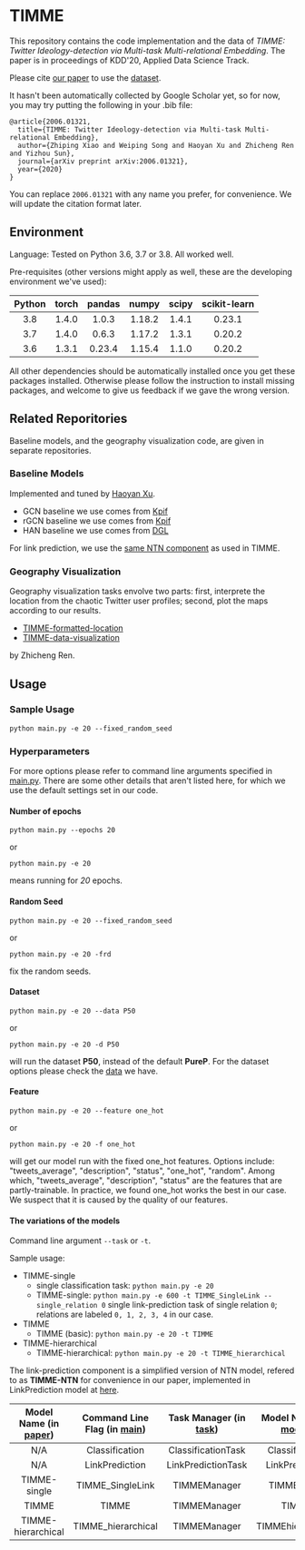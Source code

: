 # TIMME

This repository contains the code implementation and the data of *TIMME: Twitter Ideology-detection via Multi-task Multi-relational Embedding*. The paper is in proceedings of KDD'20, Applied Data Science Track.

Please cite [our paper](https://arxiv.org/abs/2006.01321) to use the [dataset](./data/).

It hasn't been automatically collected by Google Scholar yet, so for now, you may try putting the following in your .bib file:
```
@article{2006.01321,
  title={TIMME: Twitter Ideology-detection via Multi-task Multi-relational Embedding},
  author={Zhiping Xiao and Weiping Song and Haoyan Xu and Zhicheng Ren and Yizhou Sun},
  journal={arXiv preprint arXiv:2006.01321},
  year={2020}
}
```

You can replace ```2006.01321``` with any name you prefer, for convenience. We will update the citation format later.

## Environment

Language: Tested on Python 3.6, 3.7 or 3.8. All worked well.

Pre-requisites (other versions might apply as well, these are the developing environment we've used):

| Python | torch | pandas | numpy  | scipy | scikit-learn |
|:------:| :---: | :----: | :----: | :---: | :----------: |
| 3.8    | 1.4.0 |  1.0.3 | 1.18.2 | 1.4.1 |  0.23.1      |
| 3.7    | 1.4.0 | 0.6.3  | 1.17.2 | 1.3.1 |  0.20.2      |
| 3.6    | 1.3.1 | 0.23.4 | 1.15.4 | 1.1.0 |  0.20.2      |

All other dependencies should be automatically installed once you get these packages installed. Otherwise please follow the instruction to install missing packages, and welcome to give us feedback if we gave the wrong version.

## Related Reporitories

Baseline models, and the geography visualization code, are given in separate repositories.

### Baseline Models

Implemented and tuned by [Haoyan Xu](https://github.com/uphoupho).
* GCN baseline we use comes from [Kpif](https://github.com/tkipf/pygcn)
* rGCN baseline we use comes from [Kpif](https://github.com/tkipf/relational-gcn)
* HAN baseline we use comes from [DGL](https://github.com/dmlc/dgl/tree/master/examples/pytorch/han)

For link prediction, we use the [same NTN component](https://github.com/PatriciaXiao/TIMME/blob/master/code/model/model.py#L91-L107) as used in TIMME.

### Geography Visualization

Geography visualization tasks envolve two parts: first, interprete the location from the chaotic Twitter user profiles; second, plot the maps according to our results.

* [TIMME-formatted-location](https://github.com/franklinnwren/TIMME-formatted-location)
* [TIMME-data-visualization](https://github.com/franklinnwren/TIMME-data-visualization)

by Zhicheng Ren.

## Usage

### Sample Usage
```shell
python main.py -e 20 --fixed_random_seed
```

### Hyperparameters

For more options please refer to command line arguments specified in [main.py](./code/main.py).
There are some other details that aren't listed here, for which we use the default settings set in our code.

#### Number of epochs
```shell
python main.py --epochs 20
```
or
```shell
python main.py -e 20
```
means running for *20* epochs.

#### Random Seed
```shell
python main.py -e 20 --fixed_random_seed
```
or
```shell
python main.py -e 20 -frd
```
fix the random seeds.

#### Dataset
```shell
python main.py -e 20 --data P50
```
or
```shell
python main.py -e 20 -d P50
```
will run the dataset **P50**, instead of the default **PureP**. For the dataset options please check the [data](./data) we have.

#### Feature
```shell
python main.py -e 20 --feature one_hot
```
or
```shell
python main.py -e 20 -f one_hot
```
will get our model run with the fixed one_hot features. Options include: "tweets_average", "description", "status", "one_hot", "random". Among which, "tweets_average", "description", "status" are the features that are partly-trainable. In practice, we found one_hot works the best in our case. We suspect that it is caused by the quality of our features.

#### The variations of the models

Command line argument ```--task``` or ```-t```.

Sample usage:
- TIMME-single
    * single classification task: ```python main.py -e 20```
    * TIMME-single: ```python main.py -e 600 -t TIMME_SingleLink --single_relation 0``` single link-prediction task of single relation ```0```; relations are labeled ```0, 1, 2, 3, 4``` in our case.
- TIMME
    * TIMME (basic): ```python main.py -e 20 -t TIMME```
- TIMME-hierarchical
    * TIMME-hierarchical: ```python main.py -e 20 -t TIMME_hierarchical```

The link-prediction component is a simplified version of NTN model, refered to as **TIMME-NTN** for convenience in our paper, implemented in LinkPrediction model at [here](https://github.com/PatriciaXiao/TIMME/blob/master/code/model/model.py#L91-L107).

| Model Name (in [paper](https://arxiv.org/abs/2006.01321)) | Command Line Flag (in [main](./code/main.py)) | Task Manager (in [task](./code/task.py)) | Model Name (in [model](./code/model/model.py)) |
|:---------------------:| :-------------------------: | :------------------: | :------------------: |
| N/A                   | Classification              | ClassificationTask   | Classification       |
| N/A                   | LinkPrediction              | LinkPredictionTask   | LinkPrediction       |
| TIMME-single          | TIMME_SingleLink            | TIMMEManager         | TIMMEsingle          |
| TIMME                 | TIMME                       | TIMMEManager         | TIMME                |
| TIMME-hierarchical    | TIMME_hierarchical          | TIMMEManager         | TIMMEhierarchical    |

